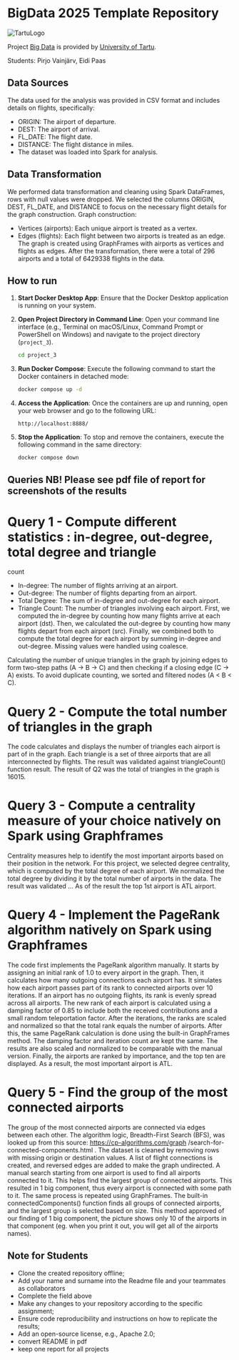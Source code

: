 # BigData 2025 Template Repository

![TartuLogo](./images/logo_ut_0.png)

Project [Big Data](https://courses.cs.ut.ee/2025/bdm/spring/Main/HomePage) is provided by [University of Tartu](https://courses.cs.ut.ee/).

Students: Pirjo Vainjärv, Eidi Paas

## Data Sources
The data used for the analysis was provided in CSV format and includes details on flights, specifically:
- ORIGIN: The airport of departure.
- DEST: The airport of arrival.
- FL_DATE: The flight date.
- DISTANCE: The flight distance in miles.
- The dataset was loaded into Spark for analysis.

## Data Transformation
We performed data transformation and cleaning using Spark DataFrames, rows with null values were dropped.
We selected the columns ORIGIN, DEST, FL_DATE, and DISTANCE to focus on the necessary flight details for the graph construction.
Graph construction:
- Vertices (airports): Each unique airport is treated as a vertex.
- Edges (flights): Each flight between two airports is treated as an edge.
The graph is created using GraphFrames with airports as vertices and flights as edges.
After the transformation, there were a total of 296 airports and a total of 6429338 flights in the data.

## How to run

1.  **Start Docker Desktop App**:
    Ensure that the Docker Desktop application is running on your system.

2.  **Open Project Directory in Command Line**:
    Open your command line interface (e.g., Terminal on macOS/Linux, Command Prompt or PowerShell on Windows) and navigate to the project directory (`project_3`).

    ```bash
    cd project_3
    ```

3.  **Run Docker Compose**:
    Execute the following command to start the Docker containers in detached mode:

    ```bash
    docker compose up -d
    ```

4.  **Access the Application**:
    Once the containers are up and running, open your web browser and go to the following URL:

    ```
    http://localhost:8888/
    ```

5.  **Stop the Application**:
    To stop and remove the containers, execute the following command in the same directory:

    ```bash
    docker compose down
    ```

## Queries  NB! Please see pdf file of report for screenshots of the results
# Query 1 -  Compute different statistics : in-degree, out-degree, total degree and triangle
count
- In-degree: The number of flights arriving at an airport.
- Out-degree: The number of flights departing from an airport.
- Total Degree: The sum of in-degree and out-degree for each airport.
- Triangle Count: The number of triangles involving each airport.
First, we computed the in-degree by counting how many flights arrive at each airport (dst). Then, we calculated the out-degree by counting how many flights depart from each airport (src). Finally, we combined both to compute the total degree for each airport by summing in-degree and out-degree. Missing values were handled using coalesce.

Calculating the number of unique triangles in the graph by joining edges to form two-step paths (A → B → C) and then checking if a closing edge (C → A) exists. To avoid duplicate counting, we sorted and filtered nodes (A < B < C). 

# Query 2 - Compute the total number of triangles in the graph
The code calculates and displays the number of triangles each airport is part of in the graph. Each triangle is a set of three airports that are all interconnected by flights. The result was validated against triangleCount() function result. The result of Q2 was the total of triangles in the graph is 16015.

# Query 3 - Compute a centrality measure of your choice natively on Spark using Graphframes
Centrality measures help to identify the most important airports based on their position in the network. For this project, we selected degree centrality, which is computed by the total degree of each airport. We normalized the total degree by dividing it by the total number of airports in the data. The result was validated … As of the result the top 1st airport is ATL airport.

# Query 4 - Implement the PageRank algorithm natively on Spark using Graphframes
The code first implements the PageRank algorithm manually. It starts by assigning an initial rank of 1.0 to every airport in the graph. Then, it calculates how many outgoing connections each airport has. It simulates how each airport passes part of its rank to connected airports over 10 iterations. If an airport has no outgoing flights, its rank is evenly spread across all airports. The new rank of each airport is calculated using a damping factor of 0.85 to include both the received contributions and a small random teleportation factor. After the iterations, the ranks are scaled and normalized so that the total rank equals the number of airports.
After this, the same PageRank calculation is done using the built-in GraphFrames method. The damping factor and iteration count are kept the same. The results are also scaled and normalized to be comparable with the manual version. Finally, the airports are ranked by importance, and the top ten are displayed. As a result, the most important airport is ATL.

# Query 5 - Find the group of the most connected airports
The group of the most connected airports are connected via edges between each other. The algorithm logic, Breadth-First Search (BFS), was looked up from this source: https://cp-algorithms.com/graph /search-for-connected-components.html .
The dataset is cleaned by removing rows with missing origin or destination values. A list of flight connections is created, and reversed edges are added to make the graph undirected. A manual search starting from one airport is used to find all airports connected to it. This helps find the largest group of connected airports. This resulted in 1 big component, thus every airport is connected with some path to it.
The same process is repeated using GraphFrames. The built-in connectedComponents() function finds all groups of connected airports, and the largest group is selected based on size. This method approved of our finding of 1 big component, the picture shows only 10 of the airports in that component (eg. when you print it out, you will get all of the airports names).


## Note for Students

* Clone the created repository offline;
* Add your name and surname into the Readme file and your teammates as collaborators
* Complete the field above 
* Make any changes to your repository according to the specific assignment;
* Ensure code reproducibility and instructions on how to replicate the results;
* Add an open-source license, e.g., Apache 2.0;
* convert README in pdf
* keep one report for all projects

